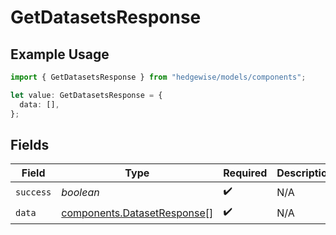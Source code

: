 # GetDatasetsResponse

## Example Usage

```typescript
import { GetDatasetsResponse } from "hedgewise/models/components";

let value: GetDatasetsResponse = {
  data: [],
};
```

## Fields

| Field                                                                      | Type                                                                       | Required                                                                   | Description                                                                |
| -------------------------------------------------------------------------- | -------------------------------------------------------------------------- | -------------------------------------------------------------------------- | -------------------------------------------------------------------------- |
| `success`                                                                  | *boolean*                                                                  | :heavy_check_mark:                                                         | N/A                                                                        |
| `data`                                                                     | [components.DatasetResponse](../../models/components/datasetresponse.md)[] | :heavy_check_mark:                                                         | N/A                                                                        |